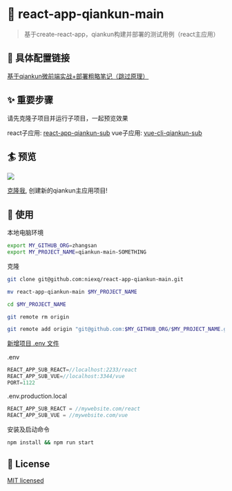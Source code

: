 # 💫 react-app-qiankun-main

> 基于create-react-app，qiankun构建并部署的测试用例（react主应用）

## 🚀 具体配置链接
[基于qiankun微前端实战+部署粗略笔记（跳过原理）](https://juejin.cn/post/6955861815884513288)

## ✨ 重要步骤

请先克隆子项目并运行子项目，一起预览效果

react子应用: [react-app-qiankun-sub](https://github.com/niexq/react-app-qiankun-sub)
vue子应用: [vue-cli-qiankun-sub](https://github.com/niexq/vue-cli-qiankun-sub)

## 🏄 预览
![](https://i.loli.net/2021/04/23/BN6E45ZCUxtLhFX.gif)

[克隆我](https://github.com/niexq/react-app-qiankun-main), 创建新的qiankun主应用项目!

## 🌴 使用

本地电脑环境
```bash
export MY_GITHUB_ORG=zhangsan
export MY_PROJECT_NAME=qiankun-main-SOMETHING
```

克隆
```bash
git clone git@github.com:niexq/react-app-qiankun-main.git

mv react-app-qiankun-main $MY_PROJECT_NAME

cd $MY_PROJECT_NAME

git remote rm origin

git remote add origin "git@github.com:$MY_GITHUB_ORG/$MY_PROJECT_NAME.git"

```

[新增项目 .env 文件](https://create-react-app.dev/docs/adding-custom-environment-variables/#what-other-env-files-can-be-used)

.env
```js
REACT_APP_SUB_REACT=//localhost:2233/react
REACT_APP_SUB_VUE=//localhost:3344/vue
PORT=1122
```

.env.production.local
```js
REACT_APP_SUB_REACT = //mywebsite.com/react
REACT_APP_SUB_VUE = //mywebsite.com/vue
```

安装及启动命令
```bash
npm install && npm run start
```

## 🎫 License

[MIT licensed](./LICENSE)
